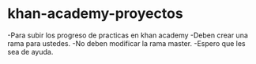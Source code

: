 # khan-academy-proyectos
-Para subir los progreso de practicas en khan academy
-Deben crear una rama para ustedes.
-No deben modificar la rama master.
-Espero que les sea de ayuda.
